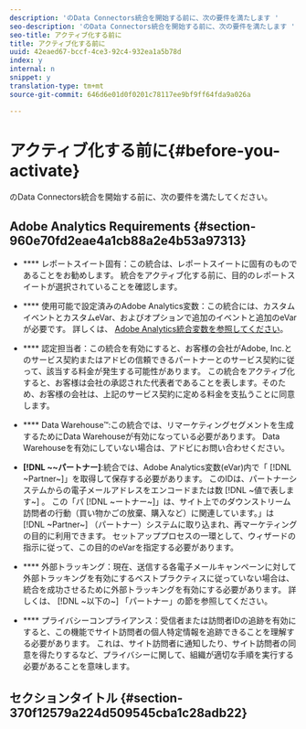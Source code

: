 ```yaml
---
description: 'のData Connectors統合を開始する前に、次の要件を満たします '
seo-description: 'のData Connectors統合を開始する前に、次の要件を満たします '
seo-title: アクティブ化する前に
title: アクティブ化する前に
uuid: 42eaed67-bccf-4ce3-92c4-932ea1a5b78d
index: y
internal: n
snippet: y
translation-type: tm+mt
source-git-commit: 646d6e01d0f0201c78117ee9bf9ff64fda9a026a

---
```



# アクティブ化する前に{#before-you-activate}

のData Connectors統合を開始する前に、次の要件を満たしてください。

## Adobe Analytics Requirements {#section-960e70fd2eae4a1cb88a2e4b53a97313}

* **** レポートスイート固有：この統合は、レポートスイートに固有のものであることをお勧めします。 統合をアクティブ化する前に、目的のレポートスイートが選択されていることを確認します。
* **** 使用可能で設定済みのAdobe Analytics変数：この統合には、カスタムイベントとカスタムeVar、およびオプションで追加のイベントと追加のeVarが必要です。 詳しくは、 [Adobe Analytics統合変数を参照してください](../../neolane-overview/neolane-requirements/neolane-variables.md#concept-8ebd2bde4a1c4b0aad2987e050ffbbfc)。

* **** 認定担当者：この統合を有効にすると、お客様の会社がAdobe, Inc.とのサービス契約またはアドビの信頼できるパートナーとのサービス契約に従って、該当する料金が発生する可能性があります。 この統合をアクティブ化すると、お客様は会社の承認された代表者であることを表します。そのため、お客様の会社は、上記のサービス契約に定める料金を支払うことに同意します。
* **** Data Warehouse™:この統合では、リマーケティングセグメントを生成するためにData Warehouseが有効になっている必要があります。 Data Warehouseを有効にしていない場合は、アドビにお問い合わせください。
* **[!DNL ~~パートナー]**:統合では、Adobe Analytics変数(eVar)内で「 [!DNL ~Partner~]」を取得して保存する必要があります。 このIDは、パートナーシステムからの電子メールアドレスをエンコードまたは数 [!DNL ~値で表します~] 。 この「パ [!DNL ~ートナー~]」は、サイト上でのダウンストリーム訪問者の行動（買い物かごの放棄、購入など）に関連しています。」は [!DNL ~Partner~] （パートナー）システムに取り込まれ、再マーケティングの目的に利用できます。 セットアッププロセスの一環として、ウィザードの指示に従って、この目的のeVarを指定する必要があります。
* **** 外部トラッキング：現在、送信する各電子メールキャンペーンに対して外部トラッキングを有効にするベストプラクティスに従っていない場合は、統合を成功させるために外部トラッキングを有効にする必要があります。 詳しくは、 [!DNL ~以下の~] 「パートナー」の節を参照してください。
* **** プライバシーコンプライアンス：受信者または訪問者IDの追跡を有効にすると、この機能でサイト訪問者の個人特定情報を追跡できることを理解する必要があります。 これは、サイト訪問者に通知したり、サイト訪問者の同意を得たりするなど、プライバシーに関して、組織が適切な手順を実行する必要があることを意味します。

## セクションタイトル {#section-370f12579a224d509545cba1c28adb22}

